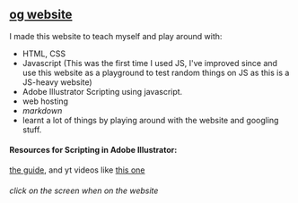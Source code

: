 ## [og website](https://sohamdata.github.io/website/)


I made this website to teach myself and play around with:
- HTML, CSS
- Javascript (This was the first time I used JS, I've improved since and use this website as a playground to test random things on JS as this is a JS-heavy website)
- Adobe Illustrator Scripting using javascript.
- web hosting
- *markdown* 
- learnt a lot of things by playing around with the website and googling stuff.

#### Resources for Scripting in Adobe Illustrator:

[the guide](https://ai-scripting.docsforadobe.dev/), and yt videos like [this one](https://www.youtube.com/watch?v=EGdgrP7azUQ)

###### click on the screen when on the website

